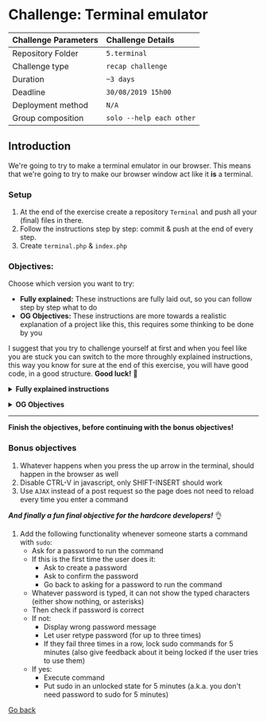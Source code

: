 # Challenge: Terminal emulator

|Challenge Parameters  |Challenge Details              |
|:---------------------|:------------------------------|
|Repository Folder     |`5.terminal`                   |
|Challenge type        |`recap challenge`              |
|Duration              |`~3 days`                      |
|Deadline              |`30/08/2019 15h00`             |
|Deployment method     |`N/A`                          |
|Group composition     |`solo --help each other`       |


## Introduction
We're going to try to make a terminal emulator in our browser. This means that we're going to try to make our browser
window act like it **is** a terminal. 

### Setup
1. At the end of the exercise create a repository `Terminal` and push all your (final) files in there.
1. Follow the instructions step by step: commit & push at the end of every step.
1. Create `terminal.php` & `index.php`

### Objectives:
Choose which version you want to try:
- **Fully explained:** These instructions are fully laid out, so you can follow step by step what to do
- **OG Objectives:** These instructions are more towards a realistic explanation of a project like this, this requires some thinking to be done by you

I suggest that you try to challenge yourself at first and when you feel like you are stuck you can switch to the more throughly explained instructions, 
this way you know for sure at the end of this exercise, you will have good code, in a good structure. **Good luck!** :panda_face:  
**<details><summary>Fully explained instructions</summary>**

### Objectives
1. On `index.php` create a form with an input field
1. Use javascript to submit the form when the 'enter' key is pressed and send the input field over a `POST` request
1. Use javascript to empty the input field and add the command above the input field (like in a terminal), on the same enter keypress
1. Use your awesome css skills, to make the whole screen look like a terminal:
    - Background-color
    - Font family: consolas
    - White, grey, green, ... text color
    - full width full height
    - Look at your terminal to see any other details
1. Make sure their is a blinking cursor at the end of the input field
1. Create a class called `terminal` in the file `terminal.php`
1. Try to create a schematic of what the `terminal` class should have in form of properties and methods 

#### Structure of the class
1. Give the class the following:
    - A property called: **commands**, which contains an array with all known commands `[6548 => "command", 8794 => "command", 1267 => "command", ...]`
    - A property called: **responses**, which contains an array with all responses for all commands `[6548 => "response for command #6548", ...]`
    - A property called: **history**, which contains an array with all commands and responses formulated as such `["command" => "response", ...]`
    - A method that gets the command as a parameter and returns the appropriate response (if applicable, after executing the command)
    - A method that adds the current command-response combo to the list of previous commands (history) and saves / updates the list in the `$_COOKIE` global

#### Structure of `index.php`
***NOTE: Do the following at the top of the page!!***
1. Check if a command has been executed or if this is first load
1. If a command has been executed:
    - Get it from `$_POST`
    - Execute the class method that executes the command
    - Either make sure that first class method also saves the command, or execute the second method
    - Save the returned result of the command in a variable
    - Save the full history of the terminal (taken from the class) in a variable

***NOTE: Do the following at the right location in your HTML***
- Echo the history of previous commands and their responses
- Echo the current command and it's response
-  Make sure after all of this, that the input field is below all the previous lines of code and their responses
</details>

**<details><summary>OG Objectives</summary>**

### Objectives
1. On `index.php` emulate a terminal
1. Make sure it looks like a terminal
1. Create a class called `terminal` in the file `terminal.php`
1. Use the `terminal` class to:
    - Execute commands
    - Keep track of the full history (use `$_COOKIE`)
    - Give feedback to commands
    - Save a list of known commands
1. Make sure a text cursor is constantly blinking on the page

</details>

<hr/>

**Finish the objectives, before continuing with the bonus objectives!**
<br/>


### Bonus objectives
1. Whatever happens when you press the up arrow in the terminal, should happen in the browser as well
1. Disable CTRL-V in javascript, only SHIFT-INSERT should work
1. Use `AJAX` instead of a post request so the page does not need to reload every time you enter a command

***And finally a fun final objective for the hardcore developers!*** :ok_hand: 
1. Add the following functionality whenever someone starts a command with `sudo`:
    - Ask for a password to run the command
    - If this is the first time the user does it:
        - Ask to create a password
        - Ask to confirm the password
        - Go back to asking for a password to run the command
    - Whatever password is typed, it can not show the typed characters (either show nothing, or asterisks)
    - Then check if password is correct
    - If not:
        - Display wrong password message
        - Let user retype password (for up to three times)
        - If they fail three times in a row, lock sudo commands for 5 minutes (also give feedback about it being locked if the user tries to use them)
    - If yes: 
        - Execute command
        - Put sudo in an unlocked state for 5 minutes (a.k.a. you don't need password to sudo for 5 minutes)
        
[Go back](../)